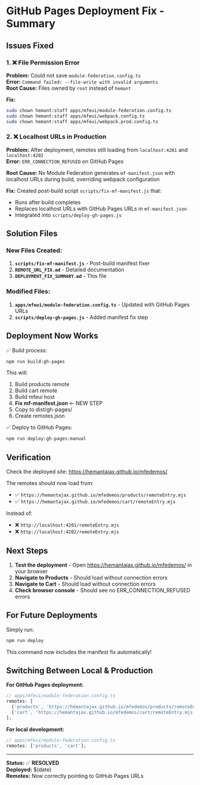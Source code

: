# GitHub Pages Deployment Fix - Summary

## Issues Fixed

### 1. ❌ File Permission Error

**Problem:** Could not save `module-federation.config.ts`  
**Error:** `Command failed: --file-write with invalid arguments`  
**Root Cause:** Files owned by `root` instead of `hemant`

**Fix:**

```bash
sudo chown hemant:staff apps/mfeui/module-federation.config.ts
sudo chown hemant:staff apps/mfeui/webpack.config.ts
sudo chown hemant:staff apps/mfeui/webpack.prod.config.ts
```

### 2. ❌ Localhost URLs in Production

**Problem:** After deployment, remotes still loading from `localhost:4201` and `localhost:4202`  
**Error:** `ERR_CONNECTION_REFUSED` on GitHub Pages

**Root Cause:** Nx Module Federation generates `mf-manifest.json` with localhost URLs during build, overriding webpack configuration

**Fix:** Created post-build script `scripts/fix-mf-manifest.js` that:

- Runs after build completes
- Replaces localhost URLs with GitHub Pages URLs in `mf-manifest.json`
- Integrated into `scripts/deploy-gh-pages.js`

## Solution Files

### New Files Created:

1. **`scripts/fix-mf-manifest.js`** - Post-build manifest fixer
2. **`REMOTE_URL_FIX.md`** - Detailed documentation
3. **`DEPLOYMENT_FIX_SUMMARY.md`** - This file

### Modified Files:

1. **`apps/mfeui/module-federation.config.ts`** - Updated with GitHub Pages URLs
2. **`scripts/deploy-gh-pages.js`** - Added manifest fix step

## Deployment Now Works

✅ Build process:

```bash
npm run build:gh-pages
```

This will:

1. Build products remote
2. Build cart remote
3. Build mfeui host
4. **Fix mf-manifest.json** ← NEW STEP
5. Copy to dist/gh-pages/
6. Create remotes.json

✅ Deploy to GitHub Pages:

```bash
npm run deploy:gh-pages:manual
```

## Verification

Check the deployed site: https://hemantajax.github.io/mfedemos/

The remotes should now load from:

- ✅ `https://hemantajax.github.io/mfedemos/products/remoteEntry.mjs`
- ✅ `https://hemantajax.github.io/mfedemos/cart/remoteEntry.mjs`

Instead of:

- ❌ `http://localhost:4201/remoteEntry.mjs`
- ❌ `http://localhost:4202/remoteEntry.mjs`

## Next Steps

1. **Test the deployment** - Open https://hemantajax.github.io/mfedemos/ in your browser
2. **Navigate to Products** - Should load without connection errors
3. **Navigate to Cart** - Should load without connection errors
4. **Check browser console** - Should see no ERR_CONNECTION_REFUSED errors

## For Future Deployments

Simply run:

```bash
npm run deploy
```

This command now includes the manifest fix automatically!

## Switching Between Local & Production

**For GitHub Pages deployment:**

```typescript
// apps/mfeui/module-federation.config.ts
remotes: [
  ['products', 'https://hemantajax.github.io/mfedemos/products/remoteEntry.mjs'],
  ['cart', 'https://hemantajax.github.io/mfedemos/cart/remoteEntry.mjs'],
];
```

**For local development:**

```typescript
// apps/mfeui/module-federation.config.ts
remotes: ['products', 'cart'];
```

---

**Status:** ✅ **RESOLVED**  
**Deployed:** $(date)  
**Remotes:** Now correctly pointing to GitHub Pages URLs

